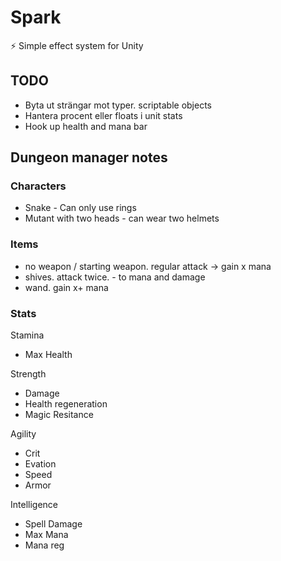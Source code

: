 # Spark
⚡️ Simple effect system for Unity

## TODO

* Byta ut strängar mot typer. scriptable objects
* Hantera procent eller floats i unit stats
* Hook up health and mana bar


## Dungeon manager notes

### Characters
* Snake - Can only use rings
* Mutant with two heads - can wear two helmets

### Items
* no weapon / starting weapon. regular attack -> gain x mana
* shives. attack twice. - to mana and damage
* wand. gain x+ mana

### Stats

Stamina
- Max Health

Strength
- Damage
- Health regeneration
- Magic Resitance

Agility
- Crit
- Evation
- Speed
- Armor

Intelligence
- Spell Damage
- Max Mana
- Mana reg
